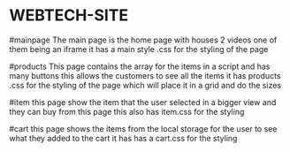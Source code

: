 # WEBTECH-SITE

#mainpage
The main page is the home page with houses 2 videos one of them being an iframe 
it has a main style .css for the styling of the page 

#products
This page contains the array for the items in a script and has many buttons this allows the customers to see all the items
it has products .css for the styling of the page which will place it in a grid and do the sizes 

#item
this page show the item that the user selected in  a bigger view and they can buy from this page 
this also has item.css for the styling 

#cart
this page shows the items from the local storage for the user to see what they added to the cart 
it has has a cart.css for the styling 
